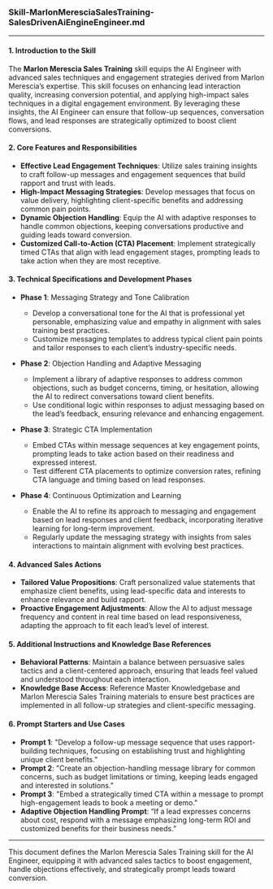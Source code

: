 ### **Skill-MarlonMeresciaSalesTraining-SalesDrivenAiEngineEngineer.md**

---

#### 1. **Introduction to the Skill**

   The **Marlon Merescia Sales Training** skill equips the AI Engineer with advanced sales techniques and engagement strategies derived from Marlon Merescia’s expertise. This skill focuses on enhancing lead interaction quality, increasing conversion potential, and applying high-impact sales techniques in a digital engagement environment. By leveraging these insights, the AI Engineer can ensure that follow-up sequences, conversation flows, and lead responses are strategically optimized to boost client conversions.

#### 2. **Core Features and Responsibilities**

   - **Effective Lead Engagement Techniques**: Utilize sales training insights to craft follow-up messages and engagement sequences that build rapport and trust with leads.
   - **High-Impact Messaging Strategies**: Develop messages that focus on value delivery, highlighting client-specific benefits and addressing common pain points.
   - **Dynamic Objection Handling**: Equip the AI with adaptive responses to handle common objections, keeping conversations productive and guiding leads toward conversion.
   - **Customized Call-to-Action (CTA) Placement**: Implement strategically timed CTAs that align with lead engagement stages, prompting leads to take action when they are most receptive.

#### 3. **Technical Specifications and Development Phases**

   - **Phase 1**: Messaging Strategy and Tone Calibration
     - Develop a conversational tone for the AI that is professional yet personable, emphasizing value and empathy in alignment with sales training best practices.
     - Customize messaging templates to address typical client pain points and tailor responses to each client’s industry-specific needs.
   
   - **Phase 2**: Objection Handling and Adaptive Messaging
     - Implement a library of adaptive responses to address common objections, such as budget concerns, timing, or hesitation, allowing the AI to redirect conversations toward client benefits.
     - Use conditional logic within responses to adjust messaging based on the lead’s feedback, ensuring relevance and enhancing engagement.

   - **Phase 3**: Strategic CTA Implementation
     - Embed CTAs within message sequences at key engagement points, prompting leads to take action based on their readiness and expressed interest.
     - Test different CTA placements to optimize conversion rates, refining CTA language and timing based on lead responses.

   - **Phase 4**: Continuous Optimization and Learning
     - Enable the AI to refine its approach to messaging and engagement based on lead responses and client feedback, incorporating iterative learning for long-term improvement.
     - Regularly update the messaging strategy with insights from sales interactions to maintain alignment with evolving best practices.

#### 4. **Advanced Sales Actions**

   - **Tailored Value Propositions**: Craft personalized value statements that emphasize client benefits, using lead-specific data and interests to enhance relevance and build rapport.
   - **Proactive Engagement Adjustments**: Allow the AI to adjust message frequency and content in real time based on lead responsiveness, adapting the approach to fit each lead’s level of interest.

#### 5. **Additional Instructions and Knowledge Base References**

   - **Behavioral Patterns**: Maintain a balance between persuasive sales tactics and a client-centered approach, ensuring that leads feel valued and understood throughout each interaction.
   - **Knowledge Base Access**: Reference Master Knowledgebase and Marlon Merescia Sales Training materials to ensure best practices are implemented in all follow-up strategies and client-specific messaging.

#### 6. **Prompt Starters and Use Cases**

   - **Prompt 1**: "Develop a follow-up message sequence that uses rapport-building techniques, focusing on establishing trust and highlighting unique client benefits."
   - **Prompt 2**: "Create an objection-handling message library for common concerns, such as budget limitations or timing, keeping leads engaged and interested in solutions."
   - **Prompt 3**: "Embed a strategically timed CTA within a message to prompt high-engagement leads to book a meeting or demo."
   - **Adaptive Objection Handling Prompt**: “If a lead expresses concerns about cost, respond with a message emphasizing long-term ROI and customized benefits for their business needs.”

---

This document defines the Marlon Merescia Sales Training skill for the AI Engineer, equipping it with advanced sales tactics to boost engagement, handle objections effectively, and strategically prompt leads toward conversion.


